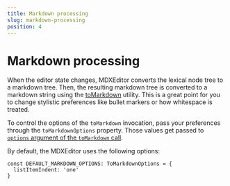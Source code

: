 ```yaml
---
title: Markdown processing 
slug: markdown-processing
position: 4
---
```


# Markdown processing

When the editor state changes, MDXEditor converts the lexical node tree to a markdown tree. Then, the resulting markdown tree is converted to a markdown string using the [toMarkdown](https://github.com/syntax-tree/mdast-util-to-markdown) utility. This is a great point for you to change stylistic preferences like bullet markers or how whitespace is treated. 

To control the options of the `toMarkdown` invocation, pass your preferences through the `toMarkdownOptions` property. Those values get passed to [`options` argument of the `toMarkdown` call](https://github.com/syntax-tree/mdast-util-to-markdown#options).

By default, the MDXEditor uses the following options:

```tsx
const DEFAULT_MARKDOWN_OPTIONS: ToMarkdownOptions = {
  listItemIndent: 'one'
}
```
